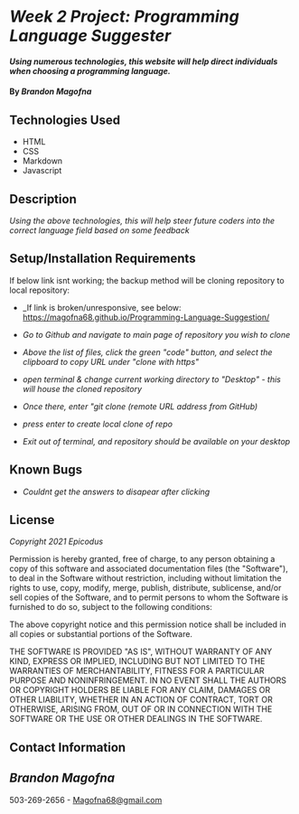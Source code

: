 # _Week 2 Project: Programming Language Suggester_

#### _Using numerous technologies, this website will help direct individuals when choosing a programming language._

#### By _**Brandon Magofna**_

## Technologies Used

* HTML
* CSS
* Markdown
* Javascript

## Description

_Using the above technologies, this will help steer future coders into the correct language field based on some feedback_

## Setup/Installation Requirements

If below link isnt working; the backup method will be cloning repository to local repository:

* _If link is broken/unresponsive, see below: https://magofna68.github.io/Programming-Language-Suggestion/

* _Go to Github and navigate to main page of repository you wish to clone_
* _Above the list of files, click the green "code" button, and select the clipboard to copy URL under "clone with https"_
* _open terminal & change current working directory to "Desktop" - this will house the cloned repository_
* _Once there, enter "git clone (remote URL address from GitHub)_
* _press enter to create local clone of repo_
* _Exit out of terminal, and repository should be available on your desktop_ 


## Known Bugs

* _Couldnt get the answers to disapear after clicking_


## License

_Copyright 2021 Epicodus_

Permission is hereby granted, free of charge, to any person obtaining a copy of this software and associated documentation files (the "Software"), to deal in the Software without restriction, including without limitation the rights to use, copy, modify, merge, publish, distribute, sublicense, and/or sell copies of the Software, and to permit persons to whom the Software is furnished to do so, subject to the following conditions:

The above copyright notice and this permission notice shall be included in all copies or substantial portions of the Software.

THE SOFTWARE IS PROVIDED "AS IS", WITHOUT WARRANTY OF ANY KIND, EXPRESS OR IMPLIED, INCLUDING BUT NOT LIMITED TO THE WARRANTIES OF MERCHANTABILITY, FITNESS FOR A PARTICULAR PURPOSE AND NONINFRINGEMENT. IN NO EVENT SHALL THE AUTHORS OR COPYRIGHT HOLDERS BE LIABLE FOR ANY CLAIM, DAMAGES OR OTHER LIABILITY, WHETHER IN AN ACTION OF CONTRACT, TORT OR OTHERWISE, ARISING FROM, OUT OF OR IN CONNECTION WITH THE SOFTWARE OR THE USE OR OTHER DEALINGS IN THE SOFTWARE.

## Contact Information

## _Brandon Magofna_ 
503-269-2656  -  Magofna68@gmail.com